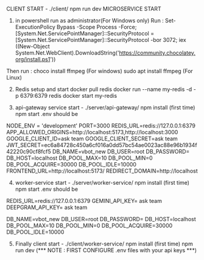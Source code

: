CLIENT START - ./client/
    npm run dev
MICROSERVICE START 
1) in powershell run as administrator(For Windows only)
Run :
Set-ExecutionPolicy Bypass -Scope Process -Force; [System.Net.ServicePointManager]::SecurityProtocol = [System.Net.ServicePointManager]::SecurityProtocol -bor 3072; iex ((New-Object System.Net.WebClient).DownloadString('https://community.chocolatey.org/install.ps1'))

Then run :
choco install ffmpeg  (For windows)
sudo apt install ffmpeg (For Linux)

2) Redis setup and start
   docker pull redis
   docker run --name my-redis -d -p 6379:6379 redis
   docker start my-redis
   
3) api-gateway service start - ./server/api-gateway/
   npm install (first time)
   npm start
   .env should be

NODE_ENV = 'development'
PORT=3000
REDIS_URL=redis://127.0.0.1:6379
APP_ALLOWED_ORIGINS=http://localhost:5173,http://localhost:3000
GOOGLE_CLIENT_ID=ask team
GOOGLE_CLIENT_SECRET=ask team
JWT_SECRET=ec6a84728c450a6cf016a0dd57bc54ae0023ac88e96b1934f42220c90cf8fcf5
DB_NAME=vbot_new
DB_USER=root
DB_PASSWORD=
DB_HOST=localhost
DB_POOL_MAX=10
DB_POOL_MIN=0
DB_POOL_ACQUIRE=30000
DB_POOL_IDLE=10000
FRONTEND_URL=http://localhost:5173/
REDIRECT_DOMAIN=http://localhost

4) worker-service start - ./server/worker-service/
   npm install (first time)
   npm start
   .env should be

REDIS_URL=redis://127.0.0.1:6379
GEMINI_API_KEY= ask team
DEEPGRAM_API_KEY= ask team

DB_NAME=vbot_new
DB_USER=root
DB_PASSWORD=
DB_HOST=localhost
DB_POOL_MAX=10
DB_POOL_MIN=0
DB_POOL_ACQUIRE=30000
DB_POOL_IDLE=10000

5) Finally client start - ./client/worker-service/
   npm install (first time)
   npm run dev
(*** NOTE : FIRST CONFIGURE .env files with your api keys ***)
